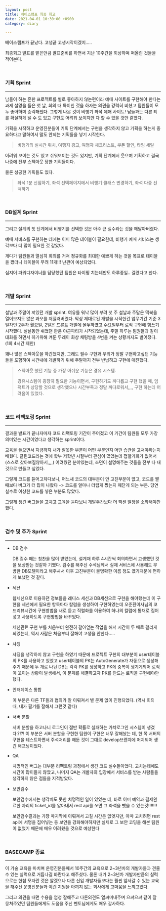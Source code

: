 ```yaml
---
layout: post
title: 베이스캠프 최종 회고
date: 2021-04-01 10:30:00 +0900
category: diary

---
```


베이스캠프가 끝났다. 고생끝 고생시작이겠지.....

최종회고 발표를 맡은만큼 발표준비를 하면서 지난 10주간을 회상하며 떠올린 것들을 적어본다.

<br/>

### 기획 Sprint

---

 남들이 하는 흔한 프로젝트를 별로 좋아하지 않는편이라 예매 사이트를 구현해야 한다는 과제 설명을 들은 첫 날, 회의 때 특이한 것을 하자는 의견을 강력히 비쳤고 팀원들이 모두 좋아하며 승락해줬다. 그렇게 나온 것이 비행기 좌석 예매 사이트! 남들과는 다른 티를 확실하게 낼 수 도 있고 구현도 어려워 보이지만 다 할 수 있을 것만 같았다.

기획을 시작하고 운영진분들이 기획 단계에서는 구현을 생각하지 않고 기획을 하는게 중요하다고 말하여서 말도 안되는 기획들을 넣기 시작한다. 

> 비행기의 실시간 위치, 여행지 광고, 여행자 체크리스트, 쿠폰 할인, 타임 세일

어려워 보이는 것도 있고 쉬워보이는 것도 있지만, 기획 단계에서 웃으며 기획하고 결국 나중에 전부 스펙아웃 당한 기획들이다.

물론 성공한 기획들도 있다.

> 좌석 1분 선점하기, 좌석 선택페이지에서 비행기 클래스 변경하기, 좌석 다중 선택하기

<br/>

### DB설계 Sprint

---

그리고 설계의 첫 단계에서 비행기를 선택한 것은 아주 큰 실수라는 것을 깨달아버렸다.

예매 서비스를 구현하는 데에는 이미 많은 테이블이 필요한데, 비행기 예매 서비스는 생각보다 더 많이 필요한 것 같았다. 

게다가 팀원들과 열심히 회의를 거쳐 정규화를 최대한 예쁘게 하는 것을 목표로 테이블을 짰더니 테이블이 무려 11개!!! 난관이 예상되었다.

심지어 파워디자이너를 담당했던 팀원은 타이핑 치는데만도 하루종일.. 걸렸다고 한다.

<br/>

### 개발 Sprint

---

설날과 주말이 껴있던 개발 sprint. 여유를 워낙 많이 부려 첫 주 설날과 주말은 맥북을 열어보지도 않은 과오를 저질러버렸다. 막상 제대로된 개발을 시작한건 업무기간 기준 3일차인 2주차 월요일, 2일은 프론트 개발에 몰두하였고 수요일부터 로직 구현에 힘쓰기 시작했다. 설날동안 쉬었던 만큼 야근파티가 시작되었는데, 주말 하루는 팀원들과 같이 대화를 하면서 하기위해 켜둔 두레이 화상 채팅방을 4번을 켜는 상황까지도 벌어졌다. (1회 4시간 제한) 

꽤나 많은 스펙아웃을 하긴했지만, 그래도 필수 구현과 우리가 정말 구현하고싶던 기능들을 포함하여 시간내에 개발하기 위해 주말까지 전부 반납하고 구현에 매진했다. 

> 스펙아웃 했던 기능 중 가장 아쉬운 기능은 경유 시스템.
>
> 경유시스템이 굉장히 필요한 기능이면서, 구현하기도 까다롭고 구현 했을 때, 임팩트가 상당할 것으로 생각했으나 시간부족과 정말 까다로워서,,,, 구현 하는데 어려움이 있었다.

<br/>

### 코드 리팩토링 Sprint

---

결과물 발표가 끝나자마자 코드 리팩토링 기간이 주어졌고 이 기간이 팀원들 모두 가장 의미있는 시간이었다고 생각하는 sprint이다.

교육을 들으면서 지금까지 내가 잘못한 부분이 어떤 부분인지 어떤 습관을 고쳐야하는지 배웠다. 클린코드라는 것에 학부 저학년 시절부터 관심이 많았는데 접할기회가 없어서(스스로 찾아보질않아서,,,,) 어려웠던 분야였는데, 조던이 설명해주는 것들을 전부 다 내 것으로 만들고 싶었다.

그렇게 코드를 뜯어고치다보니, 어느새 코드의 대부분이 안 고친부분이 없고, 코드를 짤 때보다 버그가 더 많이 나왔다 -> 코드를 얼마나 더럽게 짰는지 깨닫게 되는 부분. 당연 실수로 이상한 코드를 넣은 부분도 많았다. 

그렇게 생긴 버그들을 고치고 교육을 듣다보니 개발주간보다 더 빡센 일정을 소화해야만 했다.

<br/>

### 검수 및 추가 Sprint

---

- DB 검수

  DB 검수 때는 칭찬을 많이 받았는데, 설계때 하루 4시간씩 회의하면서 고생했던 것을 보상받는 것같아 기뻤다. 검수를 해주신 수석님께서 실제 서비스에 사용해도 무방한 DB모델이라고 해주셔서 이후 고친부분이 불명확한 이름 정도 였기때문에 편하게 보냈던 것 같다.

- 세션

  웹세션으로 이용하던 정보들을 레디스 세션과 DB세션으로 구현을 해야했는데 이 구현을 세션에서 필요한 항목마다 칼럼을 생성하여 구현하였는데 오준환이사님의 코드리뷰시간에 구현방법을 새로 듣고 직렬화를 이용하여 하나의 칼럼에 통채로 집어넣고 사용하도록 구현방법을 바꾸었다.

  세션관련 구현 부를  처음부터 완전히 갈아엎는 작업을 해서 시간이 두 배로 걸리게 되었는데, 역시 사람은 처음부터 잘해야 고생을 안한다.....

- 샤딩

  샤딩을 생각하지 않고 구현을 하였기 때문에 프로젝트 구현의 대부분이 user테이블의 PK를 사용하고 있었고 user테이블의 PK는 AutoGenerate가 자동으로 생성해주기 때문에 두 개로 나뉜 DB는 각각 PK를 생성하고 PK에 중복이 생기게되어 로직이 꼬이는 상황이 발생해서, 이 문제를 해결하고자 PK를 만드는 로직을 구현해야만 했다.

- 인터페이스 통합

  이 부분은 다른 TF들과 협의가 잘 이뤄져서 별 문제 없이 진행되었다. (역시 회의 때, 내가 필기를 잘해서 그런것 같다)

- 서버 분할

  서버 분할을 하고나니 로그인이 절반 확률로 실패하는 가챠로그인 시스템이 생겼다.?!?! 이 부분은 서버 분할을 구현한 팀원이 구현은 너무 잘해놨는 데, 한 쪽 서버의 구현을 테스트하면서 주석처리를 해둔 것이 그대로 develop브랜치에 머지되어 생긴 해프닝이었다.

- QA

  치명적인 버그는 대부분 리팩토링 과정에서 생긴 코드 실수들이었다. 고치는데에도 시간이 많이들지 않았고, 나머지 QA는 개발자의 입장에서 서비스를 받는 사람들을 생각하지 않은 점들을 지적받았다.

- 보안검수

  보안검수에서는 생각치도 못한 치명적인 일이 있었는 데, 바로 이미 예약과 결제완료한 자리의 ticket_id를 알아내서 rest api를 쏘면 그 좌석을 뺏을 수 있는것!!!!!!!

  보안검수결과는 가장 마지막에 이뤄져서 고칠 시간은 없엇지만, 아마 고치려면 rest api에 서명을 집어넣는 등 보안을 강화해야하지만 실제로 그 보안 코딩을 해본 팀원이 없었기 때문에 매우 어려웠을 것으로 예상한다

<br/>

### BASECAMP 종료

---

이 기술 교육을 마치며 운영진분들께서 10주간의 교육으로 2~3년차의 개발자들과 견줄 수 있는 실력으로 거듭나길 바란다고 해주셨다. 물론 내가 2~3년차 개발자만큼의 실력으로는 한참 모자란 것은 알겠으나 다른 신입 개발자들보다는 훨씬 앞서갈 수 있는 교육을 해주신 운영진분들과 이런 지원을 아끼지 않는 회사에게 고마움을 느끼고있다.

그리고 의견을 내면 수용을 엄청 잘해주고 다른의견도 열씨미내주며 으쌰으쌰 같이 잘 뭉쳐주었던 팀원들에게도 도움을 주신 멘토님에게도 매우 감사하다.

